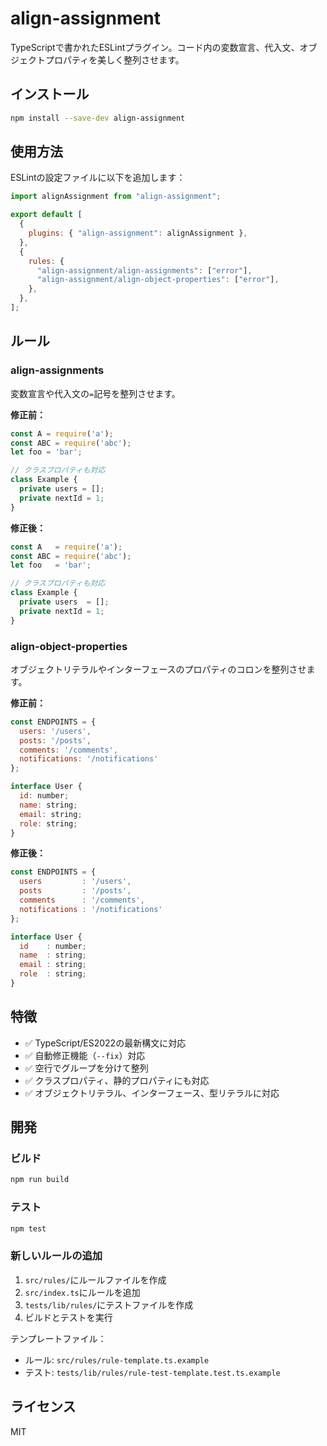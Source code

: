 # align-assignment

TypeScriptで書かれたESLintプラグイン。コード内の変数宣言、代入文、オブジェクトプロパティを美しく整列させます。

## インストール

```bash
npm install --save-dev align-assignment
```

## 使用方法

ESLintの設定ファイルに以下を追加します：

```javascript
import alignAssignment from "align-assignment";

export default [
  {
    plugins: { "align-assignment": alignAssignment },
  },
  {
    rules: {
      "align-assignment/align-assignments": ["error"],
      "align-assignment/align-object-properties": ["error"],
    },
  },
];
```

## ルール

### align-assignments

変数宣言や代入文の`=`記号を整列させます。

**修正前：**
```javascript
const A = require('a');
const ABC = require('abc');
let foo = 'bar';

// クラスプロパティも対応
class Example {
  private users = [];
  private nextId = 1;
}
```

**修正後：**
```javascript
const A   = require('a');
const ABC = require('abc');
let foo   = 'bar';

// クラスプロパティも対応
class Example {
  private users  = [];
  private nextId = 1;
}
```

### align-object-properties

オブジェクトリテラルやインターフェースのプロパティのコロンを整列させます。

**修正前：**
```javascript
const ENDPOINTS = {
  users: '/users',
  posts: '/posts',
  comments: '/comments',
  notifications: '/notifications'
};

interface User {
  id: number;
  name: string;
  email: string;
  role: string;
}
```

**修正後：**
```javascript
const ENDPOINTS = {
  users         : '/users',
  posts         : '/posts',
  comments      : '/comments',
  notifications : '/notifications'
};

interface User {
  id    : number;
  name  : string;
  email : string;
  role  : string;
}
```

## 特徴

- ✅ TypeScript/ES2022の最新構文に対応
- ✅ 自動修正機能（`--fix`）対応
- ✅ 空行でグループを分けて整列
- ✅ クラスプロパティ、静的プロパティにも対応
- ✅ オブジェクトリテラル、インターフェース、型リテラルに対応

## 開発

### ビルド

```bash
npm run build
```

### テスト

```bash
npm test
```

### 新しいルールの追加

1. `src/rules/`にルールファイルを作成
2. `src/index.ts`にルールを追加
3. `tests/lib/rules/`にテストファイルを作成
4. ビルドとテストを実行

テンプレートファイル：
- ルール: `src/rules/rule-template.ts.example`
- テスト: `tests/lib/rules/rule-test-template.test.ts.example`

## ライセンス

MIT 